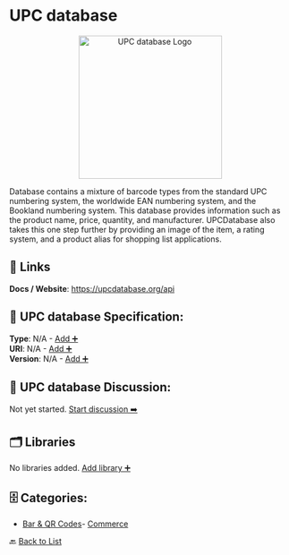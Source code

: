 # UPC database
<p align="center">
    <img width="256" src="https://raw.githubusercontent.com/apis-list/apis-list/main/apis/upc-database/logo_256x256.png" alt="UPC database Logo"/>
</p>
Database contains a mixture of barcode types from the standard UPC numbering system, the worldwide EAN numbering system, and the Bookland numbering system. This database provides information such as the product name, price, quantity, and manufacturer. UPCDatabase also takes this one step further by providing an image of the item, a rating system, and a product alias for shopping list applications.

##  🔗 Links
**Docs / Website**: https://upcdatabase.org/api

## 🧬 UPC database Specification:
**Type**: N/A - [Add ➕](https://github.com/apis-list/apis-list/edit/main/apis.yaml#L20702)  
**URI**: N/A - [Add ➕](https://github.com/apis-list/apis-list/edit/main/apis.yaml#L20702)  
**Version**: N/A - [Add ➕](https://github.com/apis-list/apis-list/edit/main/apis.yaml#L20702)

## 💬 UPC database Discussion:
Not yet started. [Start discussion ➡️](https://github.com/apis-list/apis-list/discussions/new)

## 🗂️ Libraries

No libraries added. [Add library ➕](https://github.com/apis-list/apis-list/edit/main/apis.yaml#L20702)    


## 🗄️ Categories:
- [Bar & QR Codes](https://github.com/apis-list/apis-list#bar--qr-codes-)- [Commerce](https://github.com/apis-list/apis-list#commerce-)

🔙  [Back to List](https://github.com/apis-list/apis-list)
